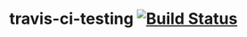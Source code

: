 # travis-ci-testing [![Build Status](https://travis-ci.org/adamgiesinger/travis-ci-testing.svg?branch=master)](https://travis-ci.org/adamgiesinger/travis-ci-testing)
